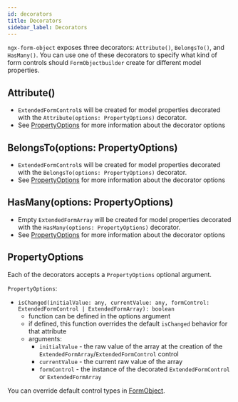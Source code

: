 ```yaml
---
id: decorators
title: Decorators
sidebar_label: Decorators
---
```


`ngx-form-object` exposes three decorators: `Attribute()`, `BelongsTo()`, and `HasMany()`.
You can use one of these decorators to specify what kind of form controls should `FormObjectbuilder` create for different model properties.

## Attribute()

* `ExtendedFormControl`s will be created for model properties decorated with the `Attribute(options: PropertyOptions)` decorator.
* See [PropertyOptions](#propertyoptions) for more information about the decorator options

## BelongsTo(options: PropertyOptions)

* `ExtendedFormControl`s will be created for model properties decorated with the `BelongsTo(options: PropertyOptions)` decorator.
* See [PropertyOptions](#propertyoptions) for more information about the decorator options

## HasMany(options: PropertyOptions)

* Empty `ExtendedFormArray` will be created for model properties decorated with the `HasMany(options: PropertyOptions)` decorator.
* See [PropertyOptions](#propertyoptions) for more information about the decorator options

## PropertyOptions

Each of the decorators accepts a `PropertyOptions` optional argument.

`PropertyOptions`:
  * `isChanged(initialValue: any, currentValue: any, formControl: ExtendedFormControl | ExtendedFormArray): boolean`
    * function can be defined in the options argument
    * if defined, this function overrides the default `isChanged` behavior for that attribute
    * arguments:
      * `initialValue` - the raw value of the array at the creation of the `ExtendedFormArray`/`ExtendedFormControl` control
      * `currentValue` - the current raw value of the array
      * `formControl` - the instance of the decorated `ExtendedFormControl` or `ExtendedFormArray`

You can override default control types in [FormObject](form-object.md).
